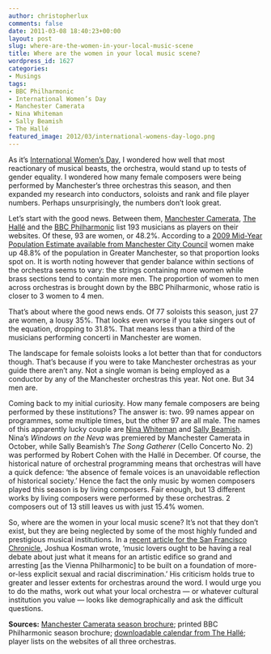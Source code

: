 ```yaml
---
author: christopherlux
comments: false
date: 2011-03-08 18:40:23+00:00
layout: post
slug: where-are-the-women-in-your-local-music-scene
title: Where are the women in your local music scene?
wordpress_id: 1627
categories:
- Musings
tags:
- BBC Philharmonic
- International Women’s Day
- Manchester Camerata
- Nina Whiteman
- Sally Beamish
- The Hallé
featured_image: 2012/03/international-womens-day-logo.png
---
```


As it’s [International Women’s Day](http://www.internationalwomensday.com/), I wondered how well that most reactionary of musical beasts, the orchestra, would stand up to tests of gender equality. I wondered how many female composers were being performed by Manchester’s three orchestras this season, and then expanded my research into conductors, soloists and rank and file player numbers. Perhaps unsurprisingly, the numbers don’t look great.

Let’s start with the good news. Between them, [Manchester Camerata](http://www.manchestercamerata.co.uk/about-us/musicians), [The Hallé](http://www.halle.co.uk/players.asp) and the [BBC Philharmonic](http://www.bbc.co.uk/orchestras/philharmonic/about/players/) list 193 musicians as players on their websites. Of these, 93 are women, or 48.2%. According to a [2009 Mid-Year Population Estimate available from Manchester City Council](http://www.manchester.gov.uk/download/15551/a01_manchester_factsheet_feb_2011) women make up 48.8% of the population in Greater Manchester, so that proportion looks spot on. It is worth noting however that gender balance within sections of the orchestra seems to vary: the strings containing more women while brass sections tend to contain more men. The proportion of women to men across orchestras is brought down by the BBC Philharmonic, whose ratio is closer to 3 women to 4 men.

That’s about where the good news ends. Of 77 soloists this season, just 27 are women, a lousy 35%. That looks even worse if you take singers out of the equation, dropping to 31.8%. That means less than a third of the musicians performing concerti in Manchester are women.

The landscape for female soloists looks a lot better than that for conductors though. That’s because if you were to take Manchester orchestras as your guide there aren’t any. Not a single woman is being employed as a conductor by any of the Manchester orchestras this year. Not one. But 34 men are.

Coming back to my initial curiosity. How many female composers are being performed by these institutions? The answer is: two. 99 names appear on programmes, some multiple times, but the other 97 are all male. The names of this apparently lucky couple are [Nina Whiteman](/2010/11/composer-portrait-nina-whiteman/) and [Sally Beamish](http://www.sallybeamish.com/). Nina’s _Windows on the Neva_ was premiered by Manchester Camerata in October, while Sally Beamish’s _The Song Gatherer_ (Cello Concerto No. 2) was performed by Robert Cohen with the Hallé in December. Of course, the historical nature of orchestral programming means that orchestras will have a quick defence: ‘the absence of female voices is an unavoidable reflection of historical society.’ Hence the fact the only music by women composers played this season is by living composers. Fair enough, but 13 different works by living composers were performed by these orchestras. 2 composers out of 13 still leaves us with just 15.4% women.

So, where are the women in your local music scene? It’s not that they don’t exist, but they are being neglected by some of the most highly funded and prestigious musical institutions. In a [recent article for the San Francisco Chronicle](http://www.sfgate.com/cgi-bin/article.cgi?f=%2Fc%2Fa%2F2011%2F02%2F18%2FPKRN1HLNV2.DTL#ixzz1EbYKZKxp), Joshua Kosman wrote, ‘music  lovers ought to be having a real debate about just what it means for an  artistic edifice so grand and arresting [as the Vienna Philharmonic] to be built on a foundation of  more-or-less explicit sexual and racial discrimination.’ His criticism holds true to greater and lesser extents for orchestras around the word. I would urge you to do the maths, work out what your local orchestra — or whatever cultural institution you value — looks like demographically and ask the difficult questions.

**Sources:** [Manchester Camerata season brochure](http://www.manchestercamerata.co.uk/files/pdf/manchester_camerata_2010_11_season_brochure.pdf); printed BBC Philharmonic season brochure; [downloadable calendar from The Hallé](webcal://www.google.com/calendar/ical/c9jb94lrme1dgvam1j7h6qqics%40group.calendar.google.com/public/basic.ics); player lists on the websites of all three orchestras.
